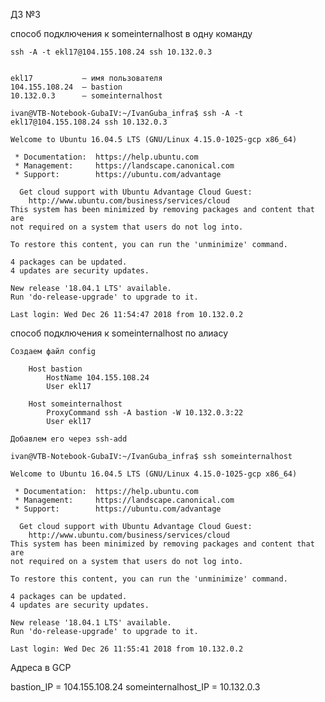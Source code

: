 ДЗ №3

способ подключения к someinternalhost в одну команду 

    ssh -A -t ekl17@104.155.108.24 ssh 10.132.0.3


    ekl17           — имя пользователя
    104.155.108.24  — bastion
    10.132.0.3      — someinternalhost

    ivan@VTB-Notebook-GubaIV:~/IvanGuba_infra$ ssh -A -t ekl17@104.155.108.24 ssh 10.132.0.3

    Welcome to Ubuntu 16.04.5 LTS (GNU/Linux 4.15.0-1025-gcp x86_64)

     * Documentation:  https://help.ubuntu.com
     * Management:     https://landscape.canonical.com
     * Support:        https://ubuntu.com/advantage

      Get cloud support with Ubuntu Advantage Cloud Guest:
        http://www.ubuntu.com/business/services/cloud
    This system has been minimized by removing packages and content that are
    not required on a system that users do not log into.

    To restore this content, you can run the 'unminimize' command.

    4 packages can be updated.
    4 updates are security updates.

    New release '18.04.1 LTS' available.
    Run 'do-release-upgrade' to upgrade to it.

    Last login: Wed Dec 26 11:54:47 2018 from 10.132.0.2

способ подключения к someinternalhost по алиасу

    Создаем файл config

        Host bastion
            HostName 104.155.108.24
            User ekl17

        Host someinternalhost
            ProxyCommand ssh -A bastion -W 10.132.0.3:22
            User ekl17

    Добавлем его через ssh-add

    ivan@VTB-Notebook-GubaIV:~/IvanGuba_infra$ ssh someinternalhost

    Welcome to Ubuntu 16.04.5 LTS (GNU/Linux 4.15.0-1025-gcp x86_64)

     * Documentation:  https://help.ubuntu.com
     * Management:     https://landscape.canonical.com
     * Support:        https://ubuntu.com/advantage

      Get cloud support with Ubuntu Advantage Cloud Guest:
        http://www.ubuntu.com/business/services/cloud
    This system has been minimized by removing packages and content that are
    not required on a system that users do not log into.

    To restore this content, you can run the 'unminimize' command.

    4 packages can be updated.
    4 updates are security updates.

    New release '18.04.1 LTS' available.
    Run 'do-release-upgrade' to upgrade to it.

    Last login: Wed Dec 26 11:55:41 2018 from 10.132.0.2

Адреса в GCP


bastion_IP = 104.155.108.24 
someinternalhost_IP = 10.132.0.3


